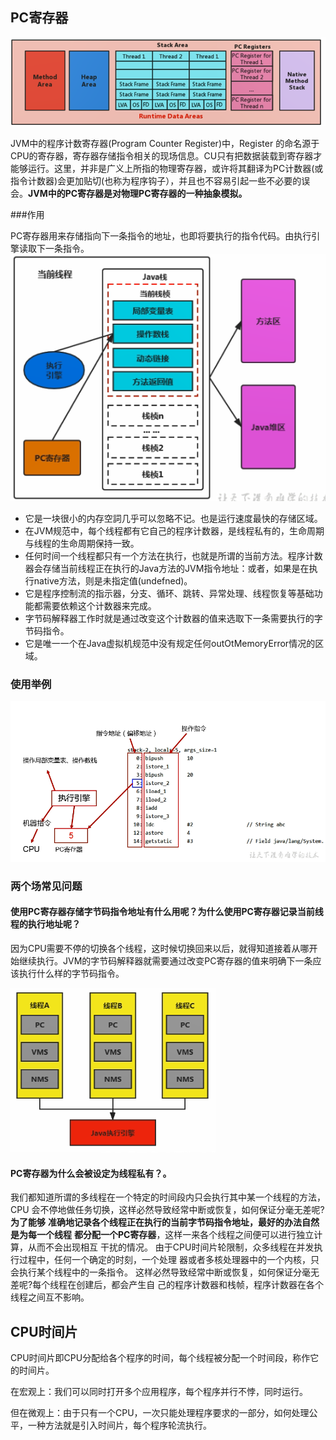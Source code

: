 ## PC寄存器

![QQ截图20210321161500](../images/QQ截图20210321161500.png)

JVM中的程序计数寄存器(Program Counter Register)中，Register 的命名源于CPU的寄存器，寄存器存储指令相关的现场信息。CU只有把数据装载到寄存器才能够运行。这里，并非是广义上所指的物理寄存器，或许将其翻译为PC计数器(或指令计数器)会更加贴切(也称为程序钩子），并且也不容易引起一些不必要的误会。**JVM中的PC寄存器是对物理PC寄存器的一种抽象模拟。**

###作用

PC寄存器用来存储指向下一条指令的地址，也即将要执行的指令代码。由执行引擎读取下一条指令。![QQ截图20210321161833](../images/QQ截图20210321161833.png)

- 它是一块很小的内存空詞几乎可以忽略不记。也是运行速度最快的存储区域。
- 在JVM规范中，每个线程都有它自己的程序计数器，是线程私有的，生命周期与线程的生命周期保持一致。
- 任何时间一个线程都只有一个方法在执行，也就是所谓的当前方法。程序计数器会存储当前线程正在执行的Java方法的JVM指令地址：或者，如果是在执行native方法，则是未指定值(undefned)。
- 它是程序控制流的指示器，分支、循环、跳转、异常处理、线程恢复等基础功能都需要依赖这个计数器来完成。
- 字节码解释器工作时就是通过改变这个计数器的值来选取下一条需要执行的字节码指令。
- 它是唯一一个在Java虚拟机规范中没有规定任何outOtMemoryError情况的区域。

### 使用举例

![QQ截图20210321162222](../images/QQ截图20210321162222.png)

### 两个场常见问题

#### 使用PC寄存器存储字节码指令地址有什么用呢？为什么使用PC寄存器记录当前线程的执行地址呢？

​	因为CPU需要不停的切换各个线程，这时候切换回来以后，就得知道接着从哪开始继续执行。JVM的字节码解释器就需要通过改变PC寄存器的值来明确下一条应该执行什么样的字节码指令。

![QQ截图20210321162430](../images/QQ截图20210321162430.png)

#### PC寄存器为什么会被设定为线程私有？。
我们都知道所谓的多线程在一个特定的时间段内只会执行其中某一个线程的方法，CPU
会不停地做任务切换，这样必然导致经常中断或恢复，如何保证分毫无差呢?**为了能够**
**准确地记录各个线程正在执行的当前字节码指令地址，最好的办法自然是为每一个线程**
**都分配一个PC寄存器**，这样一来各个线程之间便可以进行独立计算，从而不会出现相互
干扰的情况。
由于CPU时间片轮限制，众多线程在并发执行过程中，任何一个确定的时刻，一个处理
器或者多核处理器中的一个内核，只会执行某个线程中的一条指令。
这样必然导致经常中断或恢复，如何保证分毫无差呢?每个线程在创建后，都会产生自
己的程序计数器和栈帧，程序计数器在各个线程之间互不影响。



## CPU时间片

CPU时间片即CPU分配给各个程序的时间，每个线程被分配一个时间段，称作它的时间片。

在宏观上：我们可以同时打开多个应用程序，每个程序并行不悖，同时运行。

但在微观上：由于只有一个CPU，一次只能处理程序要求的一部分，如何处理公平，一种方法就是引入时间片，每个程序轮流执行。





